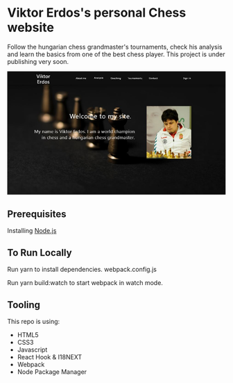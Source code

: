 # Viktor Erdos's personal Chess website
Follow the hungarian chess grandmaster's tournaments, check his analysis and learn the basics from one of the best chess player. This project is under publishing very soon.

![Screenshot](Chess-site-image.jpg)



## Prerequisites
Installing [Node.js](https://nodejs.org/en/) 

## To Run Locally
Run yarn to install dependencies.
webpack.config.js


Run yarn build:watch to start webpack in watch mode.

## Tooling
This repo is using:
* HTML5
* CSS3
* Javascript
* React Hook & I18NEXT
* Webpack
* Node Package Manager
